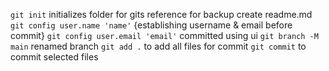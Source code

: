 `git init` initializes folder for gits reference for backup
create readme.md
`git config user.name 'name'` {establishing username & email before commit}
`git config user.email 'email'`
committed using ui
`git branch -M main` renamed branch
`git add .` to add all files for commit
`git commit` to commit selected files
